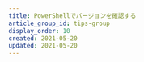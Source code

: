 ```yaml
---
title: PowerShellでバージョンを確認する
article_group_id: tips-group
display_order: 10
created: 2021-05-20
updated: 2021-05-20
---
```


